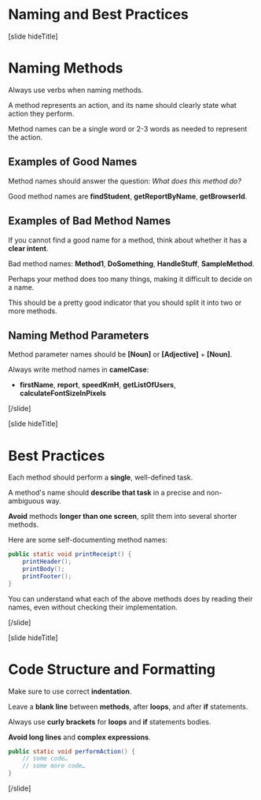 # Naming and Best Practices

[slide hideTitle]
# Naming Methods

Always use verbs when naming methods.

A method represents an action, and its name should clearly state what action they perform.

Method names can be a single word or 2-3 words as needed to represent the action.

## Examples of Good Names

Method names should answer the question: *What does this method do?*

Good method names are **findStudent**, **getReportByName**, **getBrowserId**.


## Examples of Bad Method Names

If you cannot find a good name for a method, think about whether it has a **clear intent**.

Bad method names: **Method1**, **DoSomething**, **HandleStuff**, **SampleMethod**.

Perhaps your method does too many things, making it difficult to decide on a name.

This should be a pretty good indicator that you should split it into two or more methods.

## Naming Method Parameters

Method parameter names should be **\[Noun\]** or **\[Adjective\]** + **\[Noun\]**. 

Always write method names in **camelCase**:

- **firstName**, **report**, **speedKmH**, **getListOfUsers**, **calculateFontSizeInPixels**


[/slide]

[slide hideTitle]
# Best Practices

Each method should perform a **single**, well-defined task.

A method's name should **describe that task** in a precise and non-ambiguous way.

**Avoid** methods **longer than one screen**, split them into several shorter methods.

Here are some self-documenting method names:

```Java
public static void printReceipt() {
    printHeader();
    printBody();
    printFooter();
}
```

You can understand what each of the above methods does by reading their names, even without checking their implementation.

[/slide]

[slide hideTitle]
# Code Structure and Formatting

Make sure to use correct **indentation**.

Leave a **blank line** between **methods**, after **loops**, and after **if** statements.

Always use **curly brackets** for **loops** and **if** statements bodies.

**Avoid long lines** and **complex expressions**.

```Java
public static void performAction() {
    // some code…
    // some more code…
}
```
[/slide]
